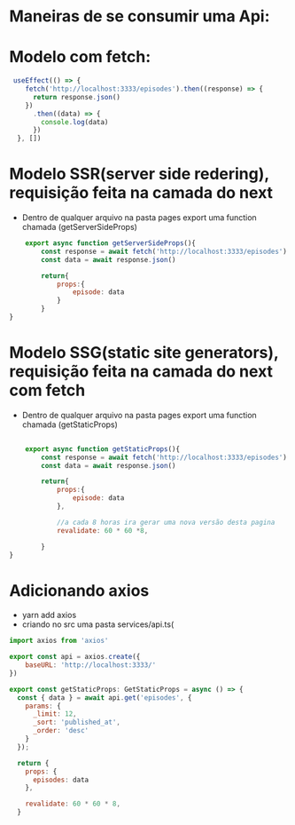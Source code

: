 # Maneiras de se consumir uma Api:

# Modelo com fetch:
```js
 useEffect(() => {
    fetch('http://localhost:3333/episodes').then((response) => {
      return response.json()
    })
      .then((data) => {
        console.log(data)
      })
  }, [])
```

# Modelo SSR(server side redering), requisição feita na camada do next

- Dentro de qualquer arquivo na pasta pages export uma function chamada (getServerSideProps)
```js   
    export async function getServerSideProps(){
        const response = await fetch('http://localhost:3333/episodes')
        const data = await response.json()

        return{
            props:{
                episode: data
            }
        }
}

```

# Modelo SSG(static site generators), requisição feita na camada do next com fetch

- Dentro de qualquer arquivo na pasta pages export uma function chamada (getStaticProps)

```js
     
    export async function getStaticProps(){
        const response = await fetch('http://localhost:3333/episodes')
        const data = await response.json()

        return{
            props:{
                episode: data
            },

            //a cada 8 horas ira gerar uma nova versão desta pagina
            revalidate: 60 * 60 *8,

        }
}

```

# Adicionando axios
- yarn add axios
- criando no src uma pasta services/api.ts(

```js
import axios from 'axios'

export const api = axios.create({
    baseURL: 'http://localhost:3333/'
})
```
```js
export const getStaticProps: GetStaticProps = async () => {
  const { data } = await api.get('episodes', {
    params: {
      _limit: 12,
      _sort: 'published_at',
      _order: 'desc'
    }
  });

  return {
    props: {
      episodes: data
    },

    revalidate: 60 * 60 * 8,
  }
 ```
